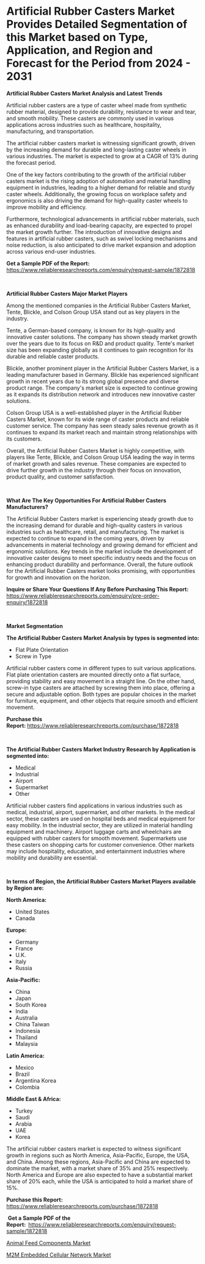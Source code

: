 <p><h1>Artificial Rubber Casters Market Provides Detailed Segmentation of this Market based on Type, Application, and Region and Forecast for the Period from 2024 - 2031</h1></p><p><strong>Artificial Rubber Casters Market Analysis and Latest Trends</strong></p>
<p><p>Artificial rubber casters are a type of caster wheel made from synthetic rubber material, designed to provide durability, resistance to wear and tear, and smooth mobility. These casters are commonly used in various applications across industries such as healthcare, hospitality, manufacturing, and transportation.</p><p>The artificial rubber casters market is witnessing significant growth, driven by the increasing demand for durable and long-lasting caster wheels in various industries. The market is expected to grow at a CAGR of 13% during the forecast period.</p><p>One of the key factors contributing to the growth of the artificial rubber casters market is the rising adoption of automation and material handling equipment in industries, leading to a higher demand for reliable and sturdy caster wheels. Additionally, the growing focus on workplace safety and ergonomics is also driving the demand for high-quality caster wheels to improve mobility and efficiency.</p><p>Furthermore, technological advancements in artificial rubber materials, such as enhanced durability and load-bearing capacity, are expected to propel the market growth further. The introduction of innovative designs and features in artificial rubber casters, such as swivel locking mechanisms and noise reduction, is also anticipated to drive market expansion and adoption across various end-user industries.</p></p>
<p><strong>Get a Sample PDF of the Report:&nbsp;</strong> <a href="https://www.reliableresearchreports.com/enquiry/request-sample/1872818">https://www.reliableresearchreports.com/enquiry/request-sample/1872818</a></p>
<p>&nbsp;</p>
<p><strong>Artificial Rubber Casters Major Market Players</strong></p>
<p><p>Among the mentioned companies in the Artificial Rubber Casters Market, Tente, Blickle, and Colson Group USA stand out as key players in the industry. </p><p>Tente, a German-based company, is known for its high-quality and innovative caster solutions. The company has shown steady market growth over the years due to its focus on R&D and product quality. Tente's market size has been expanding globally as it continues to gain recognition for its durable and reliable caster products.</p><p>Blickle, another prominent player in the Artificial Rubber Casters Market, is a leading manufacturer based in Germany. Blickle has experienced significant growth in recent years due to its strong global presence and diverse product range. The company's market size is expected to continue growing as it expands its distribution network and introduces new innovative caster solutions.</p><p>Colson Group USA is a well-established player in the Artificial Rubber Casters Market, known for its wide range of caster products and reliable customer service. The company has seen steady sales revenue growth as it continues to expand its market reach and maintain strong relationships with its customers.</p><p>Overall, the Artificial Rubber Casters Market is highly competitive, with players like Tente, Blickle, and Colson Group USA leading the way in terms of market growth and sales revenue. These companies are expected to drive further growth in the industry through their focus on innovation, product quality, and customer satisfaction.</p></p>
<p>&nbsp;</p>
<p><strong>What Are The Key Opportunities For Artificial Rubber Casters Manufacturers?</strong></p>
<p><p>The Artificial Rubber Casters market is experiencing steady growth due to the increasing demand for durable and high-quality casters in various industries such as healthcare, retail, and manufacturing. The market is expected to continue to expand in the coming years, driven by advancements in material technology and growing demand for efficient and ergonomic solutions. Key trends in the market include the development of innovative caster designs to meet specific industry needs and the focus on enhancing product durability and performance. Overall, the future outlook for the Artificial Rubber Casters market looks promising, with opportunities for growth and innovation on the horizon.</p></p>
<p><strong>Inquire or Share Your Questions If Any Before Purchasing This Report:</strong> <a href="https://www.reliableresearchreports.com/enquiry/pre-order-enquiry/1872818">https://www.reliableresearchreports.com/enquiry/pre-order-enquiry/1872818</a></p>
<p>&nbsp;</p>
<p><strong>Market Segmentation</strong></p>
<p><strong>The Artificial Rubber Casters Market Analysis by types is segmented into:</strong></p>
<p><ul><li>Flat Plate Orientation</li><li>Screw in Type</li></ul></p>
<p><p>Artificial rubber casters come in different types to suit various applications. Flat plate orientation casters are mounted directly onto a flat surface, providing stability and easy movement in a straight line. On the other hand, screw-in type casters are attached by screwing them into place, offering a secure and adjustable option. Both types are popular choices in the market for furniture, equipment, and other objects that require smooth and efficient movement.</p></p>
<p><strong>Purchase this Report:&nbsp;</strong><a href="https://www.reliableresearchreports.com/purchase/1872818">https://www.reliableresearchreports.com/purchase/1872818</a></p>
<p>&nbsp;</p>
<p><strong>The Artificial Rubber Casters Market Industry Research by Application is segmented into:</strong></p>
<p><ul><li>Medical</li><li>Industrial</li><li>Airport</li><li>Supermarket</li><li>Other</li></ul></p>
<p><p>Artificial rubber casters find applications in various industries such as medical, industrial, airport, supermarket, and other markets. In the medical sector, these casters are used on hospital beds and medical equipment for easy mobility. In the industrial sector, they are utilized in material handling equipment and machinery. Airport luggage carts and wheelchairs are equipped with rubber casters for smooth movement. Supermarkets use these casters on shopping carts for customer convenience. Other markets may include hospitality, education, and entertainment industries where mobility and durability are essential.</p></p>
<p>&nbsp;</p>
<p><strong>In terms of Region, the Artificial Rubber Casters Market Players available by Region are:</strong></p>
<p>
    <p> <strong> North America: </strong>
        <ul>
            <li>United States</li>
            <li>Canada</li>
        </ul>
        </p> 
    <p> <strong> Europe: </strong>
        <ul>
            <li>Germany</li>
            <li>France</li>
            <li>U.K.</li>
            <li>Italy</li>
            <li>Russia</li>
        </ul>
        </p> 
    <p> <strong> Asia-Pacific: </strong>
        <ul>
            <li>China</li>
            <li>Japan</li>
            <li>South Korea</li>
            <li>India</li>
            <li>Australia</li>
            <li>China Taiwan</li>
            <li>Indonesia</li>
            <li>Thailand</li>
            <li>Malaysia</li>
        </ul>
        </p> 
    <p> <strong> Latin America: </strong>
        <ul>
            <li>Mexico</li>
            <li>Brazil</li>
            <li>Argentina Korea</li>
            <li>Colombia</li>
        </ul>
        </p> 
    <p> <strong> Middle East & Africa: </strong>
        <ul>
            <li>Turkey</li>
            <li>Saudi</li>
            <li>Arabia</li>
            <li>UAE</li>
            <li>Korea</li>
        </ul>
    </p>
    </p>
<p><p>The artificial rubber casters market is expected to witness significant growth in regions such as North America, Asia-Pacific, Europe, the USA, and China. Among these regions, Asia-Pacific and China are expected to dominate the market, with a market share of 35% and 25% respectively. North America and Europe are also expected to have a substantial market share of 20% each, while the USA is anticipated to hold a market share of 15%.</p></p>
<p><strong>Purchase this Report: </strong><a href="https://www.reliableresearchreports.com/purchase/1872818">https://www.reliableresearchreports.com/purchase/1872818</a></p>
<p>&nbsp;<strong>Get a Sample PDF of the Report:&nbsp;&nbsp;</strong><a href="https://www.reliableresearchreports.com/enquiry/request-sample/1872818">https://www.reliableresearchreports.com/enquiry/request-sample/1872818</a></p>
<p><strong></strong></p>
<p><p><a href="https://valiant-lunge-8fe.notion.site/Animal-Feed-Components-Market-Insights-Market-Players-and-Forecast-Till-2031-a4b91abb3fe44ef8a2d8a14110ca2900">Animal Feed Components Market</a></p><p><a href="https://view.publitas.com/reportprime-1/decoding-the-m2m-embedded-cellular-network-market-a-deep-dive-into-the-latest-market-trends-market-segmentation-and-competitive-analysis/">M2M Embedded Cellular Network Market</a></p></p>